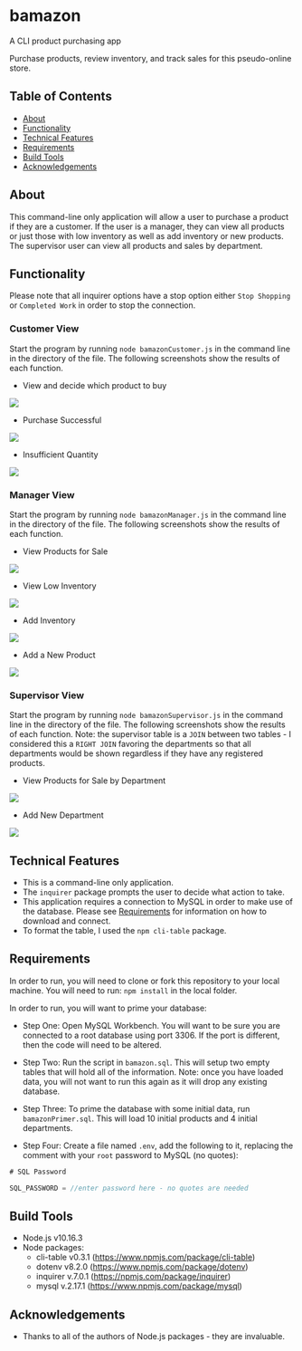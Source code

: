 # bamazon
A CLI product purchasing app

Purchase products, review inventory, and track sales for this pseudo-online store. 

## Table of Contents
* [About](#about)
* [Functionality](#functionality)
* [Technical Features](#technical-features)
* [Requirements](#requirements)
* [Build Tools](#build-tools)
* [Acknowledgements](#acknowledgements)


## About
This command-line only application will allow a user to purchase a product if they are a customer. If the user is a manager,
they can view all products or just those with low inventory as well as add inventory or new products. The supervisor user can 
view all products and sales by department.

## Functionality
Please note that all inquirer options have a stop option either `Stop Shopping` or `Completed Work` in order to stop the connection.

### Customer View
Start the program by running `node bamazonCustomer.js` in the command line in the directory of the file. The following screenshots show
the results of each function.

* View and decide which product to buy
<img src="/images/purchase-product.gif">

* Purchase Successful
<img src="/images/purchase-successful.gif">

* Insufficient Quantity
<img src="/images/purchase-unsuccessful.gif">

### Manager View
Start the program by running `node bamazonManager.js` in the command line in the directory of the file. The following screenshots show
the results of each function.

* View Products for Sale
<img src="/images/manager-view.gif">

* View Low Inventory
<img src="/images/manager-view-low.gif">

* Add Inventory
<img src="/images/manager-add-inventory.gif">

* Add a New Product
<img src="/images/manager-add-product.gif">

### Supervisor View
Start the program by running `node bamazonSupervisor.js` in the command line in the directory of the file. The following screenshots show the results of each function. Note: the supervisor table is a `JOIN` between two tables - I considered this a `RIGHT JOIN` favoring
the departments so that all departments would be shown regardless if they have any registered products.

* View Products for Sale by Department
<img src="/images/supervisor-view.gif">

* Add New Department
<img src="/images/supervisor-add.gif">

## Technical Features
* This is a command-line only application.
* The `inquirer` package prompts the user to decide what action to take.
* This application requires a connection to MySQL in order to make use of the database. Please see [Requirements](#requirements) for information on how to download and connect.
* To format the table, I used the `npm cli-table` package.

## Requirements
In order to run, you will need to clone or fork this repository to your local machine. You will need to run:
`npm install`
in the local folder.

In order to run, you will want to prime your database:
   * Step One: Open MySQL Workbench. You will want to be sure you are connected to a root database using port 3306. If the port is different, then the code will need to be altered.

   * Step Two: Run the script in `bamazon.sql`. This will setup two empty tables that will hold all of the information. Note: once you have loaded data, you will not want to run this again as it will drop any existing database.

   * Step Three: To prime the database with some initial data, run `bamazonPrimer.sql`. This will load 10 initial products and 4 initial departments.

  * Step Four: Create a file named `.env`, add the following to it, replacing the comment with your `root` password to MySQL (no quotes):

```js
# SQL Password

SQL_PASSWORD = //enter password here - no quotes are needed

```

## Build Tools
* Node.js v10.16.3
* Node packages:
  * cli-table v0.3.1 (https://www.npmjs.com/package/cli-table)
  * dotenv v8.2.0 (https://www.npmjs.com/package/dotenv)
  * inquirer v.7.0.1 (https://npmjs.com/package/inquirer)
  * mysql v.2.17.1 (https://www.npmjs.com/package/mysql)


## Acknowledgements
* Thanks to all of the authors of Node.js packages - they are invaluable.